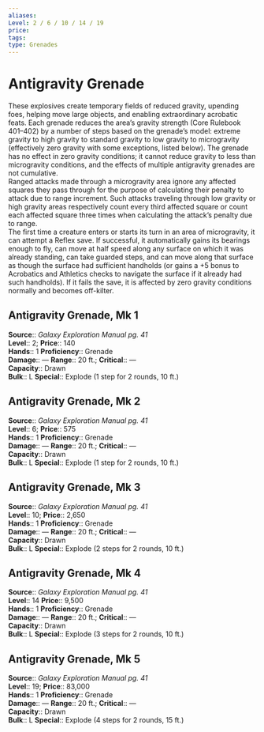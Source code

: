 ```yaml
---
aliases: 
Level: 2 / 6 / 10 / 14 / 19
price: 
tags: 
type: Grenades
---
```


# Antigravity Grenade

These explosives create temporary fields of reduced gravity, upending foes, helping move large objects, and enabling extraordinary acrobatic feats. Each grenade reduces the area’s gravity strength (Core Rulebook 401–402) by a number of steps based on the grenade’s model: extreme gravity to high gravity to standard gravity to low gravity to microgravity (effectively zero gravity with some exceptions, listed below). The grenade has no effect in zero gravity conditions; it cannot reduce gravity to less than microgravity conditions, and the effects of multiple antigravity grenades are not cumulative.  
Ranged attacks made through a microgravity area ignore any affected squares they pass through for the purpose of calculating their penalty to attack due to range increment. Such attacks traveling through low gravity or high gravity areas respectively count every third affected square or count each affected square three times when calculating the attack’s penalty due to range.  
The first time a creature enters or starts its turn in an area of microgravity, it can attempt a Reflex save. If successful, it automatically gains its bearings enough to fly, can move at half speed along any surface on which it was already standing, can take guarded steps, and can move along that surface as though the surface had sufficient handholds (or gains a +5 bonus to Acrobatics and Athletics checks to navigate the surface if it already had such handholds). If it fails the save, it is affected by zero gravity conditions normally and becomes off-kilter.  

## Antigravity Grenade, Mk 1

**Source**:: _Galaxy Exploration Manual pg. 41_  
**Level**:: 2;
**Price**:: 140  
**Hands**:: 1
**Proficiency**:: Grenade  
**Damage**:: — **Range**:: 20 ft.;
**Critical**:: —  
**Capacity**:: Drawn  
**Bulk**:: L
**Special**:: Explode (1 step for 2 rounds, 10 ft.)

## Antigravity Grenade, Mk 2

**Source**:: _Galaxy Exploration Manual pg. 41_  
**Level**:: 6;
**Price**:: 575  
**Hands**:: 1
**Proficiency**:: Grenade  
**Damage**:: — **Range**:: 20 ft.;
**Critical**:: —  
**Capacity**:: Drawn  
**Bulk**:: L
**Special**:: Explode (1 step for 2 rounds, 10 ft.)

## Antigravity Grenade, Mk 3

**Source**:: _Galaxy Exploration Manual pg. 41_  
**Level**:: 10;
**Price**:: 2,650  
**Hands**:: 1
**Proficiency**:: Grenade  
**Damage**:: — **Range**:: 20 ft.;
**Critical**:: —  
**Capacity**:: Drawn  
**Bulk**:: L
**Special**:: Explode (2 steps for 2 rounds, 10 ft.)

## Antigravity Grenade, Mk 4

**Source**:: _Galaxy Exploration Manual pg. 41_  
**Level**:: 14
**Price**:: 9,500  
**Hands**:: 1
**Proficiency**:: Grenade  
**Damage**:: — **Range**:: 20 ft.;
**Critical**:: —  
**Capacity**:: Drawn  
**Bulk**:: L
**Special**:: Explode (3 steps for 2 rounds, 10 ft.)

## Antigravity Grenade, Mk 5

**Source**:: _Galaxy Exploration Manual pg. 41_  
**Level**:: 19;
**Price**:: 83,000  
**Hands**:: 1
**Proficiency**:: Grenade  
**Damage**:: — **Range**:: 20 ft.;
**Critical**:: —  
**Capacity**:: Drawn  
**Bulk**:: L
**Special**:: Explode (4 steps for 2 rounds, 15 ft.)

